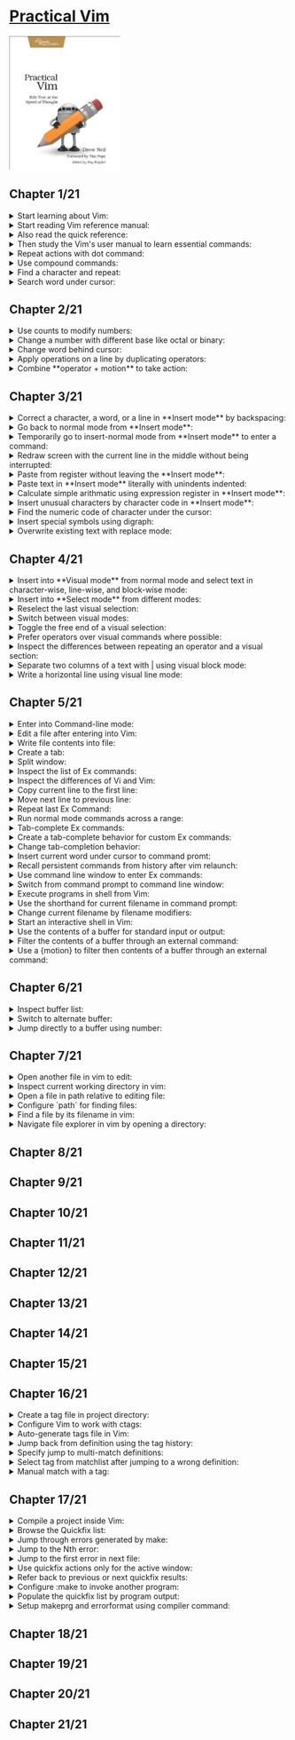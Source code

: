 # [Practical Vim](https://www.amazon.com/Practical-Vim-Thought-Pragmatic-Programmers/dp/1934356980/ref=sr_1_3?crid=3U5TSBECCZ34&keywords=practical+vim&qid=1659248704&sprefix=practical+%2Caps%2C654&sr=8-3)
<img alt="9781934356982" src="../covers/9781934356982.jpg" width="200"/>

## Chapter 1/21

<details>
<summary>Start learning about Vim:</summary>

> * (`:help`)

> **Resources**
> - 1

> **References**
---
</details>

<details>
<summary>Start reading Vim reference manual:</summary>

> * (`reference`)

> **Resources**
> - 1

> **References**
---
</details>

<details>
<summary>Also read the quick reference:</summary>

> * (`quickref`)

> **Resources**
> - 1

> **References**
---
</details>

<details>
<summary>Then study the Vim's user manual to learn essential commands:</summary>

> * (`user-manual`)

> **Resources**
> - 1

> **References**
---
</details>

<details>
<summary>Repeat actions with dot command:</summary>

> * (`repeating`)::(`single-repeat`)::(`.`)

> **Resources**
> - 1

> **References**
---
</details>

<details>
<summary>Use compound commands:</summary>

> * (`Insert`)::(`inserting`)::(`a` or `A`)
> * (`Insert`)::(`inserting`)::(`i` or `I`)
> * (`Insert`)::(`inserting`)::(`o` or `O`)
> * (`Insert`)::(`delete-insert`)::(`s` or `S`)
> * (`Insert`)::(`delete-insert`)::(`c` or `C`)
>
> ---
> **Resources**
> - 1

> **References**
---
</details>

<details>
<summary>Find a character and repeat:</summary>

> * (`cursor-motions`)::(`left-right-motions`)::(`f` or `F`)
> * (`cursor-motions`)::(`left-right-motions`)::(`t`) and (`T`)
> * (`cursor-motions`)::(`left-right-motions`)::(`;`)
> * (`cursor-motions`)::(`left-right-motions`)::(`,`)
>
> ---
> **Resources**
> - 1

> **References**
---
</details>

<details>
<summary>Search word under cursor:</summary>

> * (`pattern-searches`)::(`search-commands`)::(`star`)
>
> ---
> **Resources**
> - 1

> **References**
---
</details>

## Chapter 2/21

<details>
<summary>Use counts to modify numbers:</summary>

> * (`reference`)::(`notation`)::(`count`)
> * (`changing`)::(`simple-change`)::(`ctrl-a`)
> * (`changing`)::(`simple-change`)::(`ctrl-x`)

> **Resources**
> - 2

> **References**
---
</details>

<details>
<summary>Change a number with different base like octal or binary:</summary>

> * (`options`)::(`option-summary`)::(`nrformats`)

> **Resources**
> - 2

> **References**
---
</details>

<details>
<summary>Change word behind cursor:</summary>

> * (`changing`)::(`delete-insert`)::(`cw` or `cW`)

> **Resources**
> - 2

> **References**
---
</details>

<details>
<summary>Apply operations on a line by duplicating operators:</summary>

> * (`changing`)::(`deleting`)::(`dd`)
> * (`changing`)::(`simple-change`)::(`gUU` or `guu`)

> **Resources**
> - 2

> **References**
---
</details>

<details>
<summary>Combine **operator + motion** to take action:</summary>

> **Motions:**
>
> * (`cursor-motions`)::(`operator`)
> * (`cursor-motions`)::(`object-select`)::(`aw`)
> * (`cursor-motions`)::(`object-select`)::(`as`)
> * (`cursor-motions`)::(`object-select`)::(`ap`)
>
> **operator:**
>
> * (`changing`)::(`deleting`)::(`d`)
> * (`changing`)::(`delete-insert`)::(`c`)
> * (`changing`)::(`copy-move`)::(`y`)
> * (`changing`)::(`simple-change`)::(`case`)::(`~` or `gU` or `gu` or `g~`)
> * (`changing`)::(`simple-change`)::(`shift-left-right`)::(`<` or `>`)
> * (`changing`)::(`complex-change`)::(`!`)
>
> **custom operators:**
>
> * (`key-mapping`)::(`map-operator`)
>
> **custom motions:**
>
> * (`key-mapping`)::(`omap-info`)
>
> ---
> **Resources**
> - 2

> **References**
---
</details>

## Chapter 3/21

<details>
<summary>Correct a character, a word, or a line in **Insert mode** by backspacing:</summary>

> * (`Insert`)::(`ins-special-keys`)::(`i_ctrl-h`)
> * (`Insert`)::(`ins-special-keys`)::(`i_ctrl-w`)
> * (`Insert`)::(`ins-special-keys`)::(`i_ctrl-u`)

> **Resources**
> - 3

> **References**
---
</details>

<details>
<summary>Go back to normal mode from **Insert mode**:</summary>

> * (`reference`)::(`notation`)::(`<esc>`)
> * (`Insert`)::(`ins-special-keys`)::(`i_ctrl-[`)
>
> ---
> **Resources**
> - 3

> **References**
---
</details>

<details>
<summary>Temporarily go to insert-normal mode from **Insert mode** to enter a command:</summary>

> * (`Insert`)::(`ins-special-special`)::(`i_ctrl-o`)
>
> ---
> **Resources**
> - 3

> **References**
---
</details>

<details>
<summary>Redraw screen with the current line in the middle without being interrupted:</summary>

> * (`scrolling`)::(`scroll-cursor`)::(`zz`)
>
> ---
> **Resources**
> - 3

> **References**
---
</details>

<details>
<summary>Paste from register without leaving the **Insert mode**:</summary>

> * (`Insert`)::(`ins-special-keys`)::(`i_ctrl-r`)
>
> ---
> **Resources**
> - 3

> **References**
---
</details>

<details>
<summary>Paste text in **Insert mode** literally with unindents indented:</summary>

> * (`Insert`)::(`ins-special-keys`)::(`i_ctrl-r_ctrl-p`)
>
> ---
> **Resources**
> - 3

> **References**
---
</details>

<details>
<summary>Calculate simple arithmatic using expression register in **Insert mode**:</summary>

> * (`Insert`)::(`ins-special-keys`)::(`i_ctrl-r`)::(`i_ctrl_r_=`)
>
> ---
> **Resources**
> - 3

> **References**
---
</details>

<details>
<summary>Insert unusual characters by character code in **Insert mode**:</summary>

> * (`Insert`)::(`ins-special-keys`)::(`i_ctrl-v`)
> * (`Insert`)::(`ins-special-keys`)::(`i_ctrl-v_digit`)
>
> ---
> **Resources**
> - 3

> **References**
---
</details>

<details>
<summary>Find the numeric code of character under the cursor:</summary>

> * (`various`)::(`varous-cmds`)::(`ga`)
>
> ---
> **Resources**
> - 3

> **References**
---
</details>

<details>
<summary>Insert special symbols using digraph:</summary>

> * (`Insert`)::(`ins-special-keys`)::(`i_ctrl-k`)
> * (`digraph`)::(`digraph-table`)

> **Resources**
> - 3

> **References**
---
</details>

<details>
<summary>Overwrite existing text with replace mode:</summary>

> * (`Insert`)::(`Replace`)
> * (`changing`)::(`delete-insert`)::(`R`)
> * (`changing`)::(`simple-change`)::(`r`)
>
> ---
> **Resources**
> - 3

> **References**
---
</details>

## Chapter 4/21

<details>
<summary>Insert into **Visual mode** from normal mode and select text in character-wise, line-wise, and block-wise mode:</summary>

> * (`Visual`)::(`visual-start`)::(`v`)
> * (`Visual`)::(`visual-start`)::(`V`)
> * (`Visual`)::(`visual-start`)::(`ctrl-v`)

> **Resources**
> - 4

> **References**
---
</details>

<details>
<summary>Insert into **Select mode** from different modes:</summary>

> * (`Visual`)::(`Select`)

> **Resources**
> - 4

> **References**
---
</details>

<details>
<summary>Reselect the last visual selection:</summary>

> * (`Visual`)::(`visual-start`)::(`gv`)

> **Resources**
> - 4

> **References**
---
</details>

<details>
<summary>Switch between visual modes:</summary>

> * (`Visual`)::(`visual-start`)::(`v_v`)

> **Resources**
> - 4

> **References**
---
</details>

<details>
<summary>Toggle the free end of a visual selection:</summary>

> * (`Visual`)::(`visual-change`)::(`v_o`)

> **Resources**
> - 4

> **References**
---
</details>

<details>
<summary>Prefer operators over visual commands where possible:</summary>

> * (`changing`)::(`simple-change`)::(`case`)::(`v_u` or `v_U` or `v_~`)
> * (`changing`)::(`simple-change`)::(`case`)::(`~` or `gU` or `gu` or `g~`)
>
> ---
> **Resources**
> - 4

> **References**
---
</details>

<details>
<summary>Inspect the differences between repeating an operator and a visual section:</summary>

> * (`Visual`)::(`visual-repeat`)
>
> ---
> **Resources**
> - 4

> **References**
---
</details>

<details>
<summary>Separate two columns of a text with | using visual block mode:</summary>

> *first reduce spaces between columns*
>
> * (`Visual`)::(`visual-start`)::(`ctrl-v`)
>
> *then reselect previous visual selection, and replace column with | character.*
>
> * (`Visual`)::(`visual-start`)::(`gv`)
>
> ---
> **Resources**
> - 4

> **References**
---
</details>

<details>
<summary>Write a horizontal line using visual line mode:</summary>

> *first move the cursor on a line, then enter linewise visual mode:*
>
> * (`Visual`)::(`visual-start`)::(`V`)
>
> *then replace every occurance of a character in that line with another character:*
>
> * (`changing`)::(`simple-change`)::(`r`)
>
> ---
> **Resources**
> - 4

> **References**
---
</details>

## Chapter 5/21

<details>
<summary>Enter into Command-line mode:</summary>

> * (`command-line-mode`)
>
> ---
> **Resources**
> - 5

> **References**
---
</details>

<details>
<summary>Edit a file after entering into Vim:</summary>

> * (`edit-files`)::(`edit-a-file`)::(`:edit`)
>
> ---
> **Resources**
> - 5

> **References**
---
</details>

<details>
<summary>Write file contents into file:</summary>

> * (`edit-files`)::(`writing`)::(`:write`)
>
> ---
> **Resources**
> - 5

> **References**
---
</details>

<details>
<summary>Create a tab:</summary>

> * (`tab-page`)::(`tab-page-commands`)::(`:tabedit`)
>
> ---
> **Resources**
> - 5

> **References**
---
</details>

<details>
<summary>Split window:</summary>

> * (`windows`)::(`opening-window`)::(`:split`)
>
> ---
> **Resources**
> - 5

> **References**
---
</details>

<details>
<summary>Inspect the list of Ex commands:</summary>

> * (`index`)::(`ex-cmd-index`)
>
> ---
> **Resources**
> - 5

> **References**
---
</details>

<details>
<summary>Inspect the differences of Vi and Vim:</summary>

> * (`vi-differences`)
>
> ---
> **Resources**
> - 5

> **References**
---
</details>

<details>
<summary>Copy current line to the first line:</summary>

> * (`changing`)::(`copy-move`)::(`:copy`)
>
> ---
> **Resources**
> - 5

> **References**
---
</details>

<details>
<summary>Move next line to previous line:</summary>

> * (`changing`)::(`copy-move`)::(`:move`)
>
> ---
> **Resources**
> - 5

> **References**
---
</details>

<details>
<summary>Repeat last Ex Command:</summary>

> * (`repeating`)::(`single-repeat`)::(`@:`)
>
> ---
> **Resources**
> - 5

> **References**
---
</details>

<details>
<summary>Run normal mode commands across a range:</summary>

> * (`various`)::(`various-cmds`)::(`:normal`)
>
> ---
> **Resources**
> - 5

> **References**
---
</details>

<details>
<summary>Tab-complete Ex commands:</summary>

> * (`cmdline-mode`)::(`cmdline-completion`)::(`c_ctrl-d`)
>
> ---
> **Resources**
> - 5

> **References**
---
</details>

<details>
<summary>Create a tab-complete behavior for custom Ex commands:</summary>

> * (`key-mapping`)::(`user-commands`)::(`command-completion`)
>
> ---
> **Resources**
> - 5

> **References**
---
</details>

<details>
<summary>Change tab-completion behavior:</summary>

> * (`options`)::(`option-summary`)::(`wildmode`)
>
> ---
> **Resources**
> - 5

> **References**
---
</details>

<details>
<summary>Insert current word under cursor to command promt:</summary>

> * (`cmdline-mode`)::(`cmdline-editing`)::(`c_ctrl-r_ctrl-w`)
>
> ---
> **Resources**
> - 5

> **References**
---
</details>

<details>
<summary>Recall persistent commands from history after vim relaunch:</summary>

> * (`starting`)::(`viminfo`)
>
> ---
> **Resources**
> - 5

> **References**
---
</details>

<details>
<summary>Use command line window to enter Ex commands:</summary>

> * (`cmdline-mode`)::(`cmdline-window`)
>
> ---
> **Resources**
> - 5

> **References**
---
</details>

<details>
<summary>Switch from command prompt to command line window:</summary>

> * (`cmdline-mode`)::(`cmdline-window`)::(`c_ctrl-f`)
>
> ---
> **Resources**
> - 5

> **References**
---
</details>

<details>
<summary>Execute programs in shell from Vim:</summary>

> * (`various`)::(`various-cmds`)::(`:!`)
>
> ---
> **Resources**
> - 5

> **References**
---
</details>

<details>
<summary>Use the shorthand for current filename in command prompt:</summary>

> * (`cmdline-mode`)::(`cmdline-special`)
>
> ---
> **Resources**
> - 5

> **References**
---
</details>

<details>
<summary>Change current filename by filename modifiers:</summary>

> * (`cmdline-mode`)::(`cmdline-special`)::(`filename-modifiers`)
>
> ---
> **Resources**
> - 5

> **References**
---
</details>

<details>
<summary>Start an interactive shell in Vim:</summary>

> * (`various`)::(`various-cmds`)::(`:shell`)
>
> ---
> **Resources**
> - 5

> **References**
---
</details>

<details>
<summary>Use the contents of a buffer for standard input or output:</summary>

> * (`Insert`)::(`inserting-file`)::(`:read!`)
> * (`edit-files`)::(`writing`)::(`write_c`)
> * (`tips`)::(`rename-files`)
>
> ---
> **Resources**
> - 5

> **References**
---
</details>

<details>
<summary>Filter the contents of a buffer through an external command:</summary>

> * (`changing`)::(`complex-change`)::(`:range!`)
>
> ---
> **Resources**
> - 5

> **References**
---
</details>

<details>
<summary>Use a {motion} to filter then contents of a buffer through an external command:</summary>

> * (`changing`)::(`complex-change`)::(`!`)
>
> ---
> **Resources**
> - 5

> **References**
---
</details>

## Chapter 6/21

<details>
<summary>Inspect buffer list:</summary>

> * (`windows` or `buffers`)::(`buffer-hidden`)::(`:buffers` or `:ls`)
>
> ---
> **Resources**
> - 6

> **References**
---
</details>

<details>
<summary>Switch to alternate buffer:</summary>

> * (`windows` or `buffers`)::(`buffer-hidden`)::(`:bnext`)
> * (`windows` or `buffers`)::(`buffer-hidden`)::(`:bprevious`)
>
> ---
> **Resources**
> - 6

> **References**
---
</details>

<details>
<summary>Jump directly to a buffer using number:</summary>

> * (`windows` or `buffers`)::(`buffer-hidden`)::(`:buffer`)
>
> ---
> **Resources**
> - 6

> **References**
---
</details>

## Chapter 7/21

<details>
<summary>Open another file in vim to edit:</summary>

> ```vim
> :edit
> ```
> * (`edit-files`)::(`edit-a-file`)::(`:edit`)

> **Resources**
> - 7

> **References**
---
</details>

<details>
<summary>Inspect current working directory in vim:</summary>

> ```vim
> :pwd
> ```
> * (`edit-files`)::(`current-directory`)::(`:pwd`)

> **Resources**
> - 7

> **References**
---
</details>

<details>
<summary>Open a file in path relative to editing file:</summary>

> ```vim
> :edit %:h
> ```
> * `cmdline-mode`)::(`cmdline-special`)::(`filename-modifiers`)::(`%:h`)

> **Resources**
> - 7

> **References**
---
</details>

<details>
<summary>Configure `path` for finding files:</summary>

> ```vim
> set path+=src,include,docs
> ```
> * (`options`)::(`option-summary`)::(`path`)
> * (`editing-files`)::(`file-searching`)::(`starstar`)
>
> ---
> **Resources**
> - 7

> **References**
---
</details>

<details>
<summary>Find a file by its filename in vim:</summary>

> ```vim
> :find main.cpp
> ```
> * (`edit-files`)::(`editing-a-file`)::(`:find`)
>
> ---
> **Resources**
> - 7

> **References**
---
</details>

<details>
<summary>Navigate file explorer in vim by opening a directory:</summary>

> ```sh
> vim path/to/directory
> ```
> * (`netrw`)::(`netrw-explore`)::(`:Explore`)
> * (`netrw`)::(`netrw-explore`)::(`:Sexplore`)
> * (`netrw`)::(`netrw-explore`)::(`:Vexplore`)
>
> ---
> **Resources**
> - 7

> **References**
---
</details>

## Chapter 8/21
## Chapter 9/21
## Chapter 10/21
## Chapter 11/21
## Chapter 12/21
## Chapter 13/21
## Chapter 14/21
## Chapter 15/21
## Chapter 16/21

<details>
<summary>Create a tag file in project directory:</summary>

> ```sh
> ctags *.cpp
> ```
> * (`tags-and-searches`)::(`tags-file-format`)::(`ctags`)
>
> ---
> **Resources**
> - 16

> **References**
---
</details>

<details>
<summary>Configure Vim to work with ctags:</summary>

> ```vim
> :set tags?
> ```
> * (`tags-and-searches`)::(`tag-commands`)::(`tags`)
>
> ---
> **Resources**
> - 16

> **References**
---
</details>

<details>
<summary>Auto-generate tags file in Vim:</summary>

> ```vim
> :! ctags -R
> :nnoremap <F5> :! ctags -R<CR>
> :autocmd bufwritepost *.cpp call system("ctags -R")
> ```
> * (`map.txt`)::(`key-mapping`)::(`map-commands`)
> * (`autocommand`)::(`autocmd-define`)::(`autocmd`)
> * (`various`)::(`various-cmds`)::(`:!cmd`)
>
> ---
> **Resources**
> - 16

> **References**
---
</details>

<details>
<summary>Jump back from definition using the tag history:</summary>

> * (`tags-and-searches`)::(`tag-stack`)
> * (`tags-and-searches`)::(`tag-stack`)::(`ctrl-t`)
> * (`tags-and-searches`)::(`tag-stack`)::(`:pop`)
> * (`tags-and-searches`)::(`tag-stack`)::(`:tags`)
>
> ---
> **Resources**
> - 16

> **References**
---
</details>

<details>
<summary>Specify jump to multi-match definitions:</summary>

> * (`tags-and-searches`)::(`:tag-matchlist`)::(`g_ctrl-]`)
>
> ---
> **Resources**
> - 16

> **References**
---
</details>

<details>
<summary>Select tag from matchlist after jumping to a wrong definition:</summary>

> * (`tags-and-searches`)::(`:tag-matchlist`)::(`tselect`)
> * (`tags-and-searches`)::(`:tag-matchlist`)::(`tfirst`)
> * (`tags-and-searches`)::(`:tag-matchlist`)::(`tlast`)
> * (`tags-and-searches`)::(`:tag-matchlist`)::(`tnext`)
> * (`tags-and-searches`)::(`:tag-matchlist`)::(`tprev`)
>
> ---
> **Resources**
> - 16

> **References**
---
</details>

<details>
<summary>Manual match with a tag:</summary>

> * (`tags-and-searches`)::(`:tag-commands`)::(`:tag`)
> * (`tags-and-searches`)::(`:tag-commands`)::(`:tjump`)
>
> ---
> **Resources**
> - 16

> **References**
---
</details>

## Chapter 17/21

<details>
<summary>Compile a project inside Vim:</summary>

> * (`quickfix.txt`)::(`:make_makeprg`)::(`:make`)
>
> ---
> **Resources**
> - 17

> **References**
---
</details>

<details>
<summary>Browse the Quickfix list:</summary>

> * (`quickfix.txt`)::(`quickfix-window`)::(`:copen`)
> * (`quickfix.txt`)::(`quickfix-window`)::(`:cclose`)
>
> ---
> **Resources**
> - 17

> **References**
---
</details>

<details>
<summary>Jump through errors generated by make:</summary>

> * (`quickfix.txt`)::(`quickfix`)
> * (`quickfix.txt`)::(`quickfix`)::(`:cnext`)
> * (`quickfix.txt`)::(`quickfix`)::(`:cprev`)
> * (`quickfix.txt`)::(`quickfix`)::(`:cfirst`)
> * (`quickfix.txt`)::(`quickfix`)::(`:clast`)
>
> ---
> **Resources**
> - 17

> **References**
---
</details>

<details>
<summary>Jump to the Nth error:</summary>

> * (`quickfix.txt`)::(`quickfix`)::(`:cc`)
>
> ---
> **Resources**
> - 17

> **References**
---
</details>

<details>
<summary>Jump to the first error in next file:</summary>

> * (`quickfix.txt`)::(`quickfix`)::(`:cnfile`)
> * (`quickfix.txt`)::(`quickfix`)::(`:cpfile`)

> **Resources**
> - 17

> **References**
---
</details>

<details>
<summary>Use quickfix actions only for the active window:</summary>

> * (`:make_makeprg`)::(`:lmake`)
> * (`quickfix.txt`)::(`quickfix`)::(`:lnext`)
> * (`quickfix.txt`)::(`quickfix`)::(`:lprev`)
> * (`quickfix.txt`)::(`quickfix`)::(`:lfirst`)
> * (`quickfix.txt`)::(`quickfix`)::(`:llast`)
> * (`quickfix.txt`)::(`quickfix`)::(`:lnfile`)
> * (`quickfix.txt`)::(`quickfix`)::(`:lpfile`)
> * (`quickfix.txt`)::(`quickfix`)::(`:ll`)
> * (`quickfix.txt`)::(`quickfix-window`)::(`:lopen`)
> * (`quickfix.txt`)::(`quickfix-window`)::(`:lclose`)

> **Resources**
> - 17

> **References**
---
</details>

<details>
<summary>Refer back to previous or next quickfix results:</summary>

> * (`quickfix.txt`)::(`quickfix-error-lists`)::(`:chistory`)
> * (`quickfix.txt`)::(`quickfix-error-lists`)::(`:lhistory`)
> * (`quickfix.txt`)::(`quickfix-error-lists`)::(`:colder`)
> * (`quickfix.txt`)::(`quickfix-error-lists`)::(`:lolder`)
> * (`quickfix.txt`)::(`quickfix-error-lists`)::(`:cnewer`)
> * (`quickfix.txt`)::(`quickfix-error-lists`)::(`:lnewer`)
>
> ---
> **Resources**
> - 17

> **References**
---
</details>

<details>
<summary>Configure :make to invoke another program:</summary>

> ```vim
> :setlocal makeprg=nasm -f elf64 -g -F dwarf -l %:r.lst %
> ```
> * (`options`)::(`option-summary`)::(`makeprg`)
> * (`options`)::(`set-options`)::(`local-options`)::(`setlocal`)

> **Resources**
> - 17

> **References**
---
</details>

<details>
<summary>Populate the quickfix list by program output:</summary>

> ```vim
> :setglobal errorformat?
> :setlocal efm=%A%f\,\ line\ %l\,\ character\ %c:%m,%Z%.%#,%-G%.%#
> ```
> * (`quickfix.txt`)::(`error-file-format`)::(`errorformat`)
> * (`options`)::(`set-options`)::(`local-options`)::(`setglobal`)
>
> ---
> **Resources**
> - 17

> **References**
---
</details>

<details>
<summary>Setup makeprg and errorformat using compiler command:</summary>

> ```vim
> :compiler gcc
> ```
> * (`quickfix.txt`)::(`compiler-select`)::(`compiler`)
>
> ---
> **Resources**
> - 17

> **References**
---
</details>

## Chapter 18/21
## Chapter 19/21
## Chapter 20/21
## Chapter 21/21

